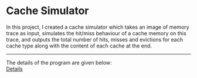 # Cache Simulator  
In this project, I created a cache simulator which takes an image of memory trace as input, simulates the hit/miss behaviour of a cache memory on this trace, and outputs the total number of hits, misses and evictions for each cache type along with the content of each cache at the end.
___
The details of the program are given below:  
[Details](https://github.com/erhanyalniz/Cache-Simulator/blob/b98d0295cc70b164e81a1d6ebed8e03bf5bd1f2f/cachelab.pdf)
